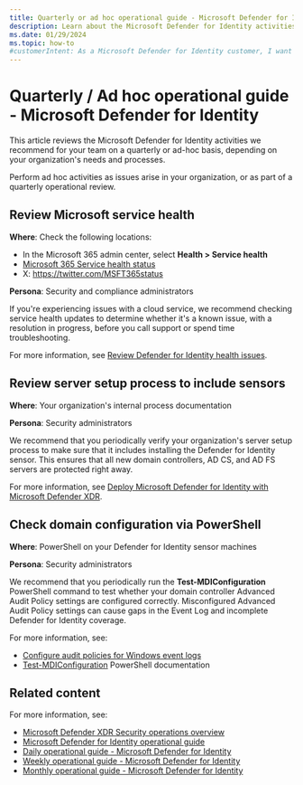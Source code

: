 ```yaml
---
title: Quarterly or ad hoc operational guide - Microsoft Defender for Identity
description: Learn about the Microsoft Defender for Identity activities that we recommend for your team on a quarterly or ad-hoc basis.
ms.date: 01/29/2024
ms.topic: how-to
#customerIntent: As a Microsoft Defender for Identity customer, I want to know the recommended activities for my team on a quarterly or ad-hoc basis.
---
```


# Quarterly / Ad hoc operational guide - Microsoft Defender for Identity

This article reviews the Microsoft Defender for Identity activities we recommend for your team on a quarterly or ad-hoc basis, depending on your organization's needs and processes.

Perform ad hoc activities as issues arise in your organization, or as part of a quarterly operational review.

## Review Microsoft service health

**Where**: Check the following locations:

- In the Microsoft 365 admin center, select **Health > Service health**
- [Microsoft 365 Service health status](https://status.office365.com/)
- X: https://twitter.com/MSFT365status

**Persona**: Security and compliance administrators

If you're experiencing issues with a cloud service, we recommend checking service health updates to determine whether it's a known issue, with a resolution in progress, before you call support or spend time troubleshooting.

For more information, see [Review Defender for Identity health issues](ops-guide-daily.md#review-defender-for-identity-health-issues).

## Review server setup process to include sensors

**Where**: Your organization's internal process documentation

**Persona**: Security administrators

We recommend that you periodically verify your organization's server setup process to make sure that it includes installing the Defender for Identity sensor. This ensures that all new domain controllers, AD CS, and AD FS servers are protected right away.

For more information, see [Deploy Microsoft Defender for Identity with Microsoft Defender XDR](../deploy/deploy-defender-identity.md).

## Check domain configuration via PowerShell

**Where**: PowerShell on your Defender for Identity sensor machines

**Persona**: Security administrators

We recommend that you periodically run the **Test-MDIConfiguration** PowerShell command to test whether your domain controller Advanced Audit Policy settings are configured correctly. Misconfigured Advanced Audit Policy settings can cause gaps in the Event Log and incomplete Defender for Identity coverage.

For more information, see:

- [Configure audit policies for Windows event logs](../deploy/configure-windows-event-collection.md)
- [Test-MDIConfiguration](/powershell/module/defenderforidentity/test-mdiconfiguration) PowerShell documentation


## Related content

For more information, see:

- [Microsoft Defender XDR Security operations overview](/security/operations/overview)
- [Microsoft Defender for Identity operational guide](ops-guide.md)
- [Daily operational guide - Microsoft Defender for Identity](ops-guide-daily.md)
- [Weekly operational guide - Microsoft Defender for Identity](ops-guide-weekly.md)
- [Monthly operational guide - Microsoft Defender for Identity](ops-guide-monthly.md)
